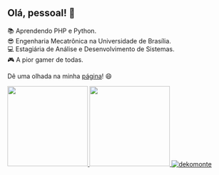 ## Olá, pessoal! 👋

:books: Aprendendo PHP e Python. <br/>
:sunglasses: Engenharia Mecatrônica na Universidade de Brasília. <br/>
:computer: Estagiária de Análise e Desenvolvimento de Sistemas. <br/>
:video_game: A pior gamer de todas. <br/>

Dê uma olhada na minha [página](https://dekomonte.github.io/)! 😄

<div>
<a href="https://github.com/dekomonte">
<img loading="lazy" height="180em" src="https://github-readme-stats.vercel.app/api/top-langs/?username=dekomonte&layout=compact&langs_count=7&theme=dark"/>
<img loading="lazy" height="180em" src="https://github-readme-stats.vercel.app/api?username=dekomonte&show_icons=true&theme=dark&include_all_commits=true&count_private=true"/>
<img loading="lazy" align="center" src="https://github-readme-streak-stats.herokuapp.com/?user=dekomonte&" alt="dekomonte" />
</div>
  
<!--
**dekomonte/dekomonte** is a ✨ _special_ ✨ repository because its `README.md` (this file) appears on your GitHub profile.

Here are some ideas to get you started:

- 🔭 I’m currently working on ...
- 🌱 I’m currently learning ...
- 👯 I’m looking to collaborate on ...
- 🤔 I’m looking for help with ...
- 💬 Ask me about ...
- 📫 How to reach me: ...
- 😄 Pronouns: ...
- ⚡ Fun fact: ...
-->
